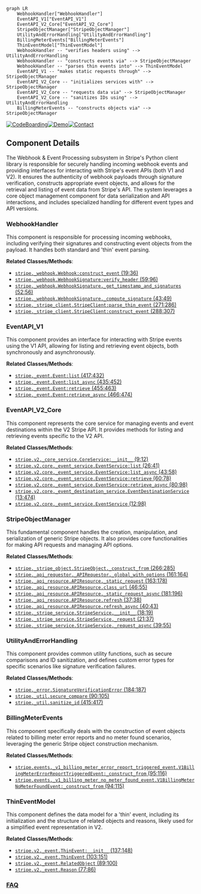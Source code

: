 ```mermaid
graph LR
    WebhookHandler["WebhookHandler"]
    EventAPI_V1["EventAPI_V1"]
    EventAPI_V2_Core["EventAPI_V2_Core"]
    StripeObjectManager["StripeObjectManager"]
    UtilityAndErrorHandling["UtilityAndErrorHandling"]
    BillingMeterEvents["BillingMeterEvents"]
    ThinEventModel["ThinEventModel"]
    WebhookHandler -- "verifies headers using" --> UtilityAndErrorHandling
    WebhookHandler -- "constructs events via" --> StripeObjectManager
    WebhookHandler -- "parses thin events into" --> ThinEventModel
    EventAPI_V1 -- "makes static requests through" --> StripeObjectManager
    EventAPI_V2_Core -- "initializes services with" --> StripeObjectManager
    EventAPI_V2_Core -- "requests data via" --> StripeObjectManager
    EventAPI_V2_Core -- "sanitizes IDs using" --> UtilityAndErrorHandling
    BillingMeterEvents -- "constructs objects via" --> StripeObjectManager
```
[![CodeBoarding](https://img.shields.io/badge/Generated%20by-CodeBoarding-9cf?style=flat-square)](https://github.com/CodeBoarding/CodeBoarding)[![Demo](https://img.shields.io/badge/Try%20our-Demo-blue?style=flat-square)](https://www.codeboarding.org/demo)[![Contact](https://img.shields.io/badge/Contact%20us%20-%20contact@codeboarding.org-lightgrey?style=flat-square)](mailto:contact@codeboarding.org)

## Component Details

The Webhook & Event Processing subsystem in Stripe's Python client library is responsible for securely handling incoming webhook events and providing interfaces for interacting with Stripe's event APIs (both V1 and V2). It ensures the authenticity of webhook payloads through signature verification, constructs appropriate event objects, and allows for the retrieval and listing of event data from Stripe's API. The system leverages a core object management component for data serialization and API interactions, and includes specialized handling for different event types and API versions.

### WebhookHandler
This component is responsible for processing incoming webhooks, including verifying their signatures and constructing event objects from the payload. It handles both standard and 'thin' event parsing.


**Related Classes/Methods**:

- <a href="https://github.com/stripe/stripe-python/blob/master/stripe/_webhook.py#L19-L36" target="_blank" rel="noopener noreferrer">`stripe._webhook.Webhook:construct_event` (19:36)</a>
- <a href="https://github.com/stripe/stripe-python/blob/master/stripe/_webhook.py#L59-L96" target="_blank" rel="noopener noreferrer">`stripe._webhook.WebhookSignature:verify_header` (59:96)</a>
- <a href="https://github.com/stripe/stripe-python/blob/master/stripe/_webhook.py#L52-L56" target="_blank" rel="noopener noreferrer">`stripe._webhook.WebhookSignature._get_timestamp_and_signatures` (52:56)</a>
- <a href="https://github.com/stripe/stripe-python/blob/master/stripe/_webhook.py#L43-L49" target="_blank" rel="noopener noreferrer">`stripe._webhook.WebhookSignature._compute_signature` (43:49)</a>
- <a href="https://github.com/stripe/stripe-python/blob/master/stripe/_stripe_client.py#L271-L286" target="_blank" rel="noopener noreferrer">`stripe._stripe_client.StripeClient:parse_thin_event` (271:286)</a>
- <a href="https://github.com/stripe/stripe-python/blob/master/stripe/_stripe_client.py#L288-L307" target="_blank" rel="noopener noreferrer">`stripe._stripe_client.StripeClient:construct_event` (288:307)</a>


### EventAPI_V1
This component provides an interface for interacting with Stripe events using the V1 API, allowing for listing and retrieving event objects, both synchronously and asynchronously.


**Related Classes/Methods**:

- <a href="https://github.com/stripe/stripe-python/blob/master/stripe/_event.py#L417-L432" target="_blank" rel="noopener noreferrer">`stripe._event.Event:list` (417:432)</a>
- <a href="https://github.com/stripe/stripe-python/blob/master/stripe/_event.py#L435-L452" target="_blank" rel="noopener noreferrer">`stripe._event.Event:list_async` (435:452)</a>
- <a href="https://github.com/stripe/stripe-python/blob/master/stripe/_event.py#L455-L463" target="_blank" rel="noopener noreferrer">`stripe._event.Event:retrieve` (455:463)</a>
- <a href="https://github.com/stripe/stripe-python/blob/master/stripe/_event.py#L466-L474" target="_blank" rel="noopener noreferrer">`stripe._event.Event:retrieve_async` (466:474)</a>


### EventAPI_V2_Core
This component represents the core service for managing events and event destinations within the V2 Stripe API. It provides methods for listing and retrieving events specific to the V2 API.


**Related Classes/Methods**:

- <a href="https://github.com/stripe/stripe-python/blob/master/stripe/v2/_core_service.py#L9-L12" target="_blank" rel="noopener noreferrer">`stripe.v2._core_service.CoreService:__init__` (9:12)</a>
- <a href="https://github.com/stripe/stripe-python/blob/master/stripe/v2/core/_event_service.py#L26-L41" target="_blank" rel="noopener noreferrer">`stripe.v2.core._event_service.EventService:list` (26:41)</a>
- <a href="https://github.com/stripe/stripe-python/blob/master/stripe/v2/core/_event_service.py#L43-L58" target="_blank" rel="noopener noreferrer">`stripe.v2.core._event_service.EventService:list_async` (43:58)</a>
- <a href="https://github.com/stripe/stripe-python/blob/master/stripe/v2/core/_event_service.py#L60-L78" target="_blank" rel="noopener noreferrer">`stripe.v2.core._event_service.EventService:retrieve` (60:78)</a>
- <a href="https://github.com/stripe/stripe-python/blob/master/stripe/v2/core/_event_service.py#L80-L98" target="_blank" rel="noopener noreferrer">`stripe.v2.core._event_service.EventService:retrieve_async` (80:98)</a>
- <a href="https://github.com/stripe/stripe-python/blob/master/stripe/v2/core/_event_destination_service.py#L13-L474" target="_blank" rel="noopener noreferrer">`stripe.v2.core._event_destination_service.EventDestinationService` (13:474)</a>
- <a href="https://github.com/stripe/stripe-python/blob/master/stripe/v2/core/_event_service.py#L12-L98" target="_blank" rel="noopener noreferrer">`stripe.v2.core._event_service.EventService` (12:98)</a>


### StripeObjectManager
This fundamental component handles the creation, manipulation, and serialization of generic Stripe objects. It also provides core functionalities for making API requests and managing API options.


**Related Classes/Methods**:

- <a href="https://github.com/stripe/stripe-python/blob/master/stripe/_stripe_object.py#L266-L285" target="_blank" rel="noopener noreferrer">`stripe._stripe_object.StripeObject._construct_from` (266:285)</a>
- <a href="https://github.com/stripe/stripe-python/blob/master/stripe/_api_requestor.py#L161-L164" target="_blank" rel="noopener noreferrer">`stripe._api_requestor._APIRequestor._global_with_options` (161:164)</a>
- <a href="https://github.com/stripe/stripe-python/blob/master/stripe/_api_resource.py#L163-L178" target="_blank" rel="noopener noreferrer">`stripe._api_resource.APIResource._static_request` (163:178)</a>
- <a href="https://github.com/stripe/stripe-python/blob/master/stripe/_api_resource.py#L46-L55" target="_blank" rel="noopener noreferrer">`stripe._api_resource.APIResource.class_url` (46:55)</a>
- <a href="https://github.com/stripe/stripe-python/blob/master/stripe/_api_resource.py#L181-L196" target="_blank" rel="noopener noreferrer">`stripe._api_resource.APIResource._static_request_async` (181:196)</a>
- <a href="https://github.com/stripe/stripe-python/blob/master/stripe/_api_resource.py#L37-L38" target="_blank" rel="noopener noreferrer">`stripe._api_resource.APIResource.refresh` (37:38)</a>
- <a href="https://github.com/stripe/stripe-python/blob/master/stripe/_api_resource.py#L40-L43" target="_blank" rel="noopener noreferrer">`stripe._api_resource.APIResource.refresh_async` (40:43)</a>
- <a href="https://github.com/stripe/stripe-python/blob/master/stripe/_stripe_service.py#L18-L19" target="_blank" rel="noopener noreferrer">`stripe._stripe_service.StripeService.__init__` (18:19)</a>
- <a href="https://github.com/stripe/stripe-python/blob/master/stripe/_stripe_service.py#L21-L37" target="_blank" rel="noopener noreferrer">`stripe._stripe_service.StripeService._request` (21:37)</a>
- <a href="https://github.com/stripe/stripe-python/blob/master/stripe/_stripe_service.py#L39-L55" target="_blank" rel="noopener noreferrer">`stripe._stripe_service.StripeService._request_async` (39:55)</a>


### UtilityAndErrorHandling
This component provides common utility functions, such as secure comparisons and ID sanitization, and defines custom error types for specific scenarios like signature verification failures.


**Related Classes/Methods**:

- <a href="https://github.com/stripe/stripe-python/blob/master/stripe/_error.py#L184-L187" target="_blank" rel="noopener noreferrer">`stripe._error.SignatureVerificationError` (184:187)</a>
- <a href="https://github.com/stripe/stripe-python/blob/master/stripe/_util.py#L90-L105" target="_blank" rel="noopener noreferrer">`stripe._util.secure_compare` (90:105)</a>
- <a href="https://github.com/stripe/stripe-python/blob/master/stripe/_util.py#L415-L417" target="_blank" rel="noopener noreferrer">`stripe._util.sanitize_id` (415:417)</a>


### BillingMeterEvents
This component specifically deals with the construction of event objects related to billing meter error reports and no meter found scenarios, leveraging the generic Stripe object construction mechanism.


**Related Classes/Methods**:

- <a href="https://github.com/stripe/stripe-python/blob/master/stripe/events/_v1_billing_meter_error_report_triggered_event.py#L95-L116" target="_blank" rel="noopener noreferrer">`stripe.events._v1_billing_meter_error_report_triggered_event.V1BillingMeterErrorReportTriggeredEvent:_construct_from` (95:116)</a>
- <a href="https://github.com/stripe/stripe-python/blob/master/stripe/events/_v1_billing_meter_no_meter_found_event.py#L94-L115" target="_blank" rel="noopener noreferrer">`stripe.events._v1_billing_meter_no_meter_found_event.V1BillingMeterNoMeterFoundEvent:_construct_from` (94:115)</a>


### ThinEventModel
This component defines the data model for a 'thin' event, including its initialization and the structure of related objects and reasons, likely used for a simplified event representation in V2.


**Related Classes/Methods**:

- <a href="https://github.com/stripe/stripe-python/blob/master/stripe/v2/_event.py#L137-L148" target="_blank" rel="noopener noreferrer">`stripe.v2._event.ThinEvent:__init__` (137:148)</a>
- <a href="https://github.com/stripe/stripe-python/blob/master/stripe/v2/_event.py#L103-L151" target="_blank" rel="noopener noreferrer">`stripe.v2._event.ThinEvent` (103:151)</a>
- <a href="https://github.com/stripe/stripe-python/blob/master/stripe/v2/_event.py#L89-L100" target="_blank" rel="noopener noreferrer">`stripe.v2._event.RelatedObject` (89:100)</a>
- <a href="https://github.com/stripe/stripe-python/blob/master/stripe/v2/_event.py#L77-L86" target="_blank" rel="noopener noreferrer">`stripe.v2._event.Reason` (77:86)</a>




### [FAQ](https://github.com/CodeBoarding/GeneratedOnBoardings/tree/main?tab=readme-ov-file#faq)